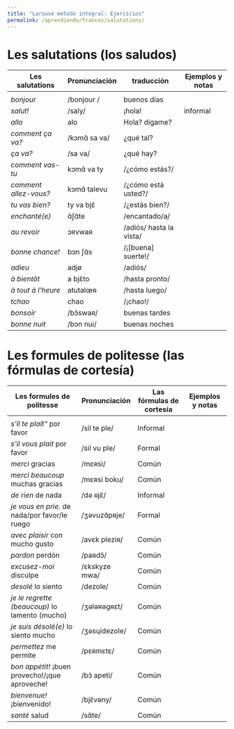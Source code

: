 ```yaml
---
title: "Larouse método integral: Ejercicios"
permalink: /aprendiendo/frances/salutations/
---
```


# Les salutations (los saludos)

| Les salutations  | Pronunciación                          | traducción    | Ejemplos y notas      |
| ---------------- | -------------------------------------- | --------------- | --------------------- |
|  																									  |
| _bonjour_        | /bonjour /                             | buenos días     |                       |
| _salut!_         | /saly/                                 | ¡hola!          |  informal             |
| _allo_           | alo              						| Hola? digame?  |						  |
| _comment ça va?_ | /kɔmɑ̃ sa va/                           | ¿qué tal?       |                       |
| _ça va?_         | /sa va/                                | ¿qué hay?		  |
| _comment vas-tu_ | kɔmɑ̃ va ty      						| /¿cómo estás?/ |                 		 | 
|_comment allez-vous?_ | kɔmɑ̃ talevu     					| /¿cómo está usted?/ |                   |                 
| _tu vas bien?_   | ty va bjɛ̃       						| /¿estás bien?/    |                     |                       
| _enchanté(e)_     | ɑ̃ʃɑ̃te          						| /encantado/a/                          | 
| _au revoir_      | ɔʀvwaʀ           						| /adiós/ hasta la vista/ |               |                 
| _bonne chance!_  | bɔn ʃɑ̃s         						| /¡\[buena\] suerte!/ |                  |                
| _adieu_           | adjø            						| /adiós/         |                       |                
| _à bientôt_       | a bjɛ̃to        						| /hasta pronto/  |                       |                 
| _à tout à l'heure_| atutalœʀ        						| /hasta luego/   |                       |                 
| _tchao_           | chao            						| /¡chao!/        |                       |                
| _bonsoir_        | /bɔ̃swaʀ/                               | buenas tardes   |                       |
| _bonne nuit_     | /bɔn nui/                              | buenas noches   |                       |

# Les formules de politesse (las fórmulas de cortesía)

| Les formules de politesse                       | Pronunciación   | Las fórmulas de cortesía | Ejemplos y notas |
| ----------------------------------------------- | --------------- | ------------------------ | ---------------- |
|  																												|
| _s'il te plaît"_ por favor  						| /sil te ple/  | Informal       		|                  |
| _s'il vous plait_ por favor  						| /sil vu ple/  | Formal        		|                  |
| _merci_ gracias               					| /mɛʀsi/       | Común 				|                  |
| _merci beaucoup_ muchas gracias                	| /mɛʀsi boku/  | Común 				|                  |
| _de rien_ de nada           						| /də ʀjɛ̃/     	| Informal      		|                  |			
| _je vous en prie._ de nada/por favor/le ruego  	| /ʒəvuzɑ̃pʀje/  | Formal   	        	|                  |
| _avec plaisir_ con mucho gusto                	| /avɛk pleziʀ/ | Común 				|                  |
| _pardon_ perdón             						| /paʀdɔ̃/       | Común 				|                  |
| _excusez-moi_ disculpe      						| /ɛkskyze mwa/ | Común 				|                  |
| _desolé_ lo siento          						| /dezole/      | Común 				|                  |
| _je le regrette (beaucoup)_ lo lamento (mucho) 	| /ʒələʀəgʀɛt/  | Común 				|                  |
| _je suis désolé(e)_ lo siento mucho            	| /ʒəsɥidezole/  | Común 				|                  |
| _permettez_ me permite     						| /pɛʀmɛtɛ/      | Común 				|                  |
| _bon appétit!_ ¡buen provecho!/¡que aproveche! 	| /bɔ̃ apeti/     | Común 				|                  |
| _bienvenue!_ ¡bienvenido!   						| /bjɛ̃vəny/      | Común 				|                  |
| _santé_ salud               						| /sɑ̃te/       | Común 					|                  |
